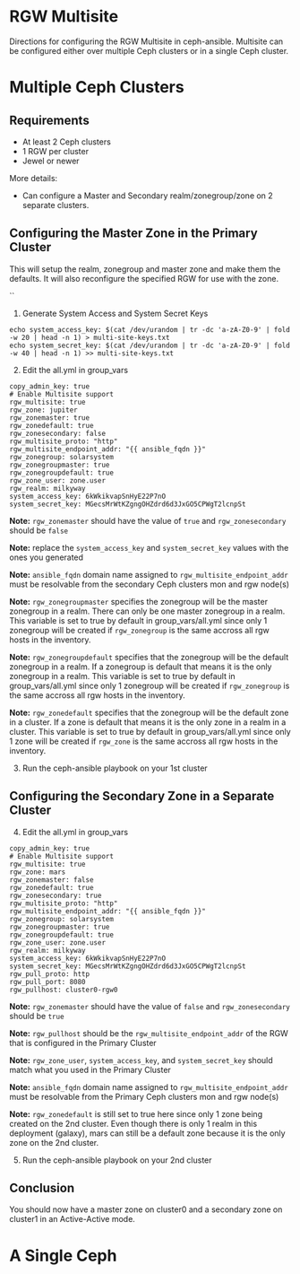 RGW Multisite
=============

Directions for configuring the RGW Multisite in ceph-ansible. Multisite can be configured either over multiple Ceph clusters or in a single Ceph cluster.

# Multiple Ceph Clusters

## Requirements

* At least 2 Ceph clusters
* 1 RGW per cluster
* Jewel or newer

More details:

* Can configure a Master and Secondary realm/zonegroup/zone on 2 separate clusters.

## Configuring the Master Zone in the Primary Cluster

This will setup the realm, zonegroup and master zone and make them the defaults.  It will also reconfigure the specified RGW for use with the zone.

``
1. Generate System Access and System Secret Keys

```
echo system_access_key: $(cat /dev/urandom | tr -dc 'a-zA-Z0-9' | fold -w 20 | head -n 1) > multi-site-keys.txt
echo system_secret_key: $(cat /dev/urandom | tr -dc 'a-zA-Z0-9' | fold -w 40 | head -n 1) >> multi-site-keys.txt
```
2. Edit the all.yml in group_vars

```
copy_admin_key: true
# Enable Multisite support
rgw_multisite: true
rgw_zone: jupiter
rgw_zonemaster: true
rgw_zonedefault: true
rgw_zonesecondary: false
rgw_multisite_proto: "http"
rgw_multisite_endpoint_addr: "{{ ansible_fqdn }}"
rgw_zonegroup: solarsystem
rgw_zonegroupmaster: true
rgw_zonegroupdefault: true
rgw_zone_user: zone.user
rgw_realm: milkyway
system_access_key: 6kWkikvapSnHyE22P7nO
system_secret_key: MGecsMrWtKZgngOHZdrd6d3JxGO5CPWgT2lcnpSt
```

**Note:** `rgw_zonemaster` should have the value of `true` and `rgw_zonesecondary` should be `false`

**Note:** replace the `system_access_key` and `system_secret_key` values with the ones you generated

**Note:** `ansible_fqdn` domain name assigned to `rgw_multisite_endpoint_addr` must be resolvable from the secondary Ceph clusters mon and rgw node(s)

**Note:** `rgw_zonegroupmaster` specifies the zonegroup will be the master zonegroup in a realm. There can only be one master zonegroup in a realm. This variable is set to true by default in group_vars/all.yml since only 1 zonegroup will be created if `rgw_zonegroup` is the same accross all rgw hosts in the inventory.

**Note:** `rgw_zonegroupdefault` specifies that the zonegroup will be the default zonegroup in a realm. If a zonegroup is default that means it is the only zonegroup in a realm. This variable is set to true by default in group_vars/all.yml since only 1 zonegroup will be created if `rgw_zonegroup` is the same accross all rgw hosts in the inventory.

**Note:** `rgw_zonedefault` specifies that the zonegroup will be the default zone in a cluster. If a zone is default that means it is the only zone in a realm in a cluster. This variable is set to true by default in group_vars/all.yml since only 1 zone will be created if `rgw_zone` is the same accross all rgw hosts in the inventory.

3. Run the ceph-ansible playbook on your 1st cluster

## Configuring the Secondary Zone in a Separate Cluster

4. Edit the all.yml in group_vars

```
copy_admin_key: true
# Enable Multisite support
rgw_multisite: true
rgw_zone: mars
rgw_zonemaster: false
rgw_zonedefault: true
rgw_zonesecondary: true
rgw_multisite_proto: "http"
rgw_multisite_endpoint_addr: "{{ ansible_fqdn }}"
rgw_zonegroup: solarsystem
rgw_zonegroupmaster: true
rgw_zonegroupdefault: true
rgw_zone_user: zone.user
rgw_realm: milkyway
system_access_key: 6kWkikvapSnHyE22P7nO
system_secret_key: MGecsMrWtKZgngOHZdrd6d3JxGO5CPWgT2lcnpSt
rgw_pull_proto: http
rgw_pull_port: 8080
rgw_pullhost: cluster0-rgw0
```

**Note:** `rgw_zonemaster` should have the value of `false` and `rgw_zonesecondary` should be `true`

**Note:** `rgw_pullhost` should be the `rgw_multisite_endpoint_addr` of the RGW that is configured in the Primary Cluster

**Note:** `rgw_zone_user`, `system_access_key`, and `system_secret_key` should match what you used in the Primary Cluster

**Note:** `ansible_fqdn` domain name assigned to `rgw_multisite_endpoint_addr` must be resolvable from the Primary Ceph clusters mon and rgw node(s)

**Note:** `rgw_zonedefault` is still set to true here since only 1 zone being created on the 2nd cluster. Even though there is only 1 realm in this deployment (galaxy), mars can still be a default zone because it is the only zone on the 2nd cluster.


5. Run the ceph-ansible playbook on your 2nd cluster

## Conclusion

You should now have a master zone on cluster0 and a secondary zone on cluster1 in an Active-Active mode.

# A Single Ceph
